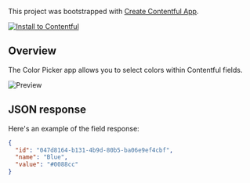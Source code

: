 This project was bootstrapped with [Create Contentful App](https://github.com/contentful/create-contentful-app).

[![Install to Contentful](https://www.ctfstatic.com/button/install-small.svg)](https://app.contentful.com/deeplink?link=apps&id=4Vy3oAINwRgnxakoTz06tG)

## Overview

The Color Picker app allows you to select colors within Contentful fields.

![Preview](https://images.ctfassets.net/mf6b5ontip4l/fvO5tcYDsD6Xh45Okj4IV/6809be7c6d7e81db62b5ca2bb176b028/Screenshot_2022-09-06_at_19.01.43.png?fm=jpg)

## JSON response

Here's an example of the field response:

```json
{
  "id": "047d8164-b131-4b9d-80b5-ba06e9ef4cbf",
  "name": "Blue",
  "value": "#0088cc"
}
```
